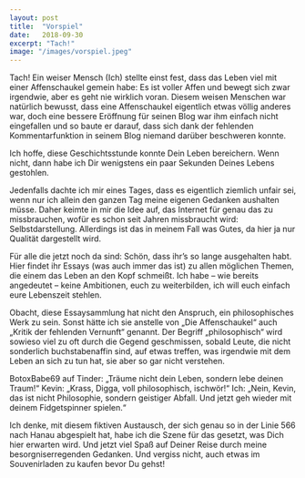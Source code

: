 ```yaml
---
layout: post
title:  "Vorspiel"
date:   2018-09-30
excerpt: "Tach!"
image: "/images/vorspiel.jpeg"
---
```


Tach! Ein weiser Mensch (Ich) stellte einst fest, dass das Leben viel mit einer Affenschaukel gemein habe: Es ist voller Affen und bewegt sich zwar irgendwie, aber es geht nie wirklich voran. Diesem weisen Menschen war natürlich bewusst, dass eine Affenschaukel eigentlich etwas völlig anderes war, doch eine bessere Eröffnung für seinen Blog war ihm einfach nicht eingefallen und so baute er darauf, dass sich dank der fehlenden Kommentarfunktion in seinem Blog niemand darüber beschweren konnte.

Ich hoffe, diese Geschichtsstunde konnte Dein Leben bereichern. Wenn nicht, dann habe ich Dir wenigstens ein paar Sekunden Deines Lebens gestohlen.

Jedenfalls dachte ich mir eines Tages, dass es eigentlich ziemlich unfair sei, wenn nur ich allein den ganzen Tag meine eigenen Gedanken aushalten müsse. Daher keimte in mir die Idee auf, das Internet für genau das zu missbrauchen, wofür es schon seit Jahren missbraucht wird: Selbstdarstellung. Allerdings ist das in meinem Fall was Gutes, da hier ja nur Qualität dargestellt wird.

Für alle die jetzt noch da sind: Schön, dass ihr’s so lange ausgehalten habt. Hier findet ihr Essays (was auch immer das ist) zu allen möglichen Themen, die einem das Leben an den Kopf schmeißt. Ich habe – wie bereits angedeutet – keine Ambitionen, euch zu weiterbilden, ich will euch einfach eure Lebenszeit stehlen.

Obacht, diese Essaysammlung hat nicht den Anspruch, ein philosophisches Werk zu sein. Sonst hätte ich sie anstelle von „Die Affenschaukel“ auch „Kritik der fehlenden Vernunft“ genannt. Der Begriff „philosophisch“ wird sowieso viel zu oft durch die Gegend geschmissen, sobald Leute, die nicht sonderlich buchstabenaffin sind, auf etwas treffen, was irgendwie mit dem Leben an sich zu tun hat, sie aber so gar nicht verstehen.

BotoxBabe69 auf Tinder: „Träume nicht dein Leben, sondern lebe deinen Traum!“
Kevin: „Krass, Digga, voll philosophisch, ischwör!“
Ich: „Nein, Kevin, das ist nicht Philosophie, sondern geistiger Abfall. Und jetzt geh wieder mit deinem Fidgetspinner spielen.“

Ich denke, mit diesem fiktiven Austausch, der sich genau so in der Linie 566 nach Hanau abgespielt hat, habe ich die Szene für das gesetzt, was Dich hier erwarten wird. 
Und jetzt viel Spaß auf Deiner Reise durch meine besorgniserregenden Gedanken. Und vergiss nicht, auch etwas im Souvenirladen zu kaufen bevor Du gehst!
